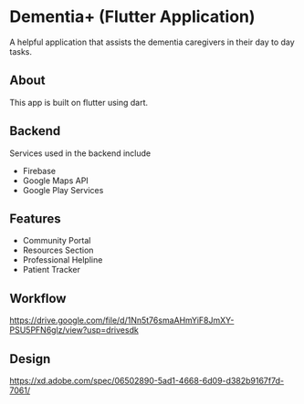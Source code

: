 # Dementia+ (Flutter Application)

A helpful application that assists the dementia caregivers in their day to day tasks.

## About
 
This app is built on flutter using dart.

## Backend

Services used in the backend include

- Firebase
- Google Maps API
- Google Play Services

## Features

- Community Portal
- Resources Section
- Professional Helpline
- Patient Tracker

## Workflow 
https://drive.google.com/file/d/1Nn5t76smaAHmYiF8JmXY-PSU5PFN6glz/view?usp=drivesdk

## Design 
https://xd.adobe.com/spec/06502890-5ad1-4668-6d09-d382b9167f7d-7061/
